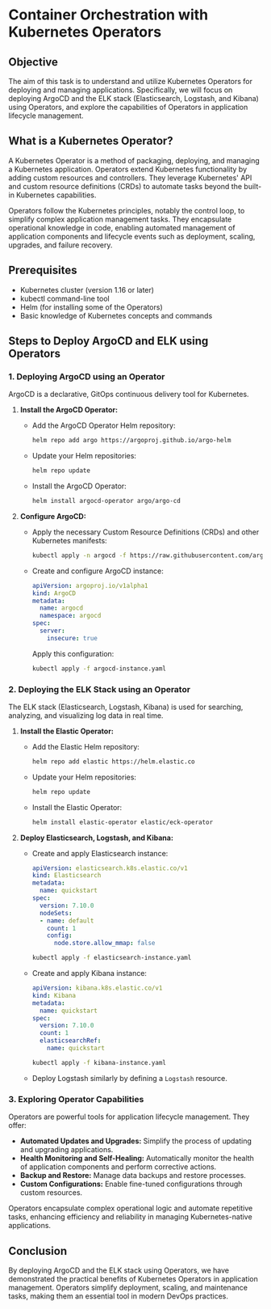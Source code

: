 # Container Orchestration with Kubernetes Operators

## Objective

The aim of this task is to understand and utilize Kubernetes Operators for deploying and managing applications. Specifically, we will focus on deploying ArgoCD and the ELK stack (Elasticsearch, Logstash, and Kibana) using Operators, and explore the capabilities of Operators in application lifecycle management.

## What is a Kubernetes Operator?

A Kubernetes Operator is a method of packaging, deploying, and managing a Kubernetes application. Operators extend Kubernetes functionality by adding custom resources and controllers. They leverage Kubernetes' API and custom resource definitions (CRDs) to automate tasks beyond the built-in Kubernetes capabilities.

Operators follow the Kubernetes principles, notably the control loop, to simplify complex application management tasks. They encapsulate operational knowledge in code, enabling automated management of application components and lifecycle events such as deployment, scaling, upgrades, and failure recovery.

## Prerequisites

- Kubernetes cluster (version 1.16 or later)
- kubectl command-line tool
- Helm (for installing some of the Operators)
- Basic knowledge of Kubernetes concepts and commands

## Steps to Deploy ArgoCD and ELK using Operators

### 1. Deploying ArgoCD using an Operator

ArgoCD is a declarative, GitOps continuous delivery tool for Kubernetes.

1. **Install the ArgoCD Operator:**
   - Add the ArgoCD Operator Helm repository:
     ```bash
     helm repo add argo https://argoproj.github.io/argo-helm
     ```
   - Update your Helm repositories:
     ```bash
     helm repo update
     ```
   - Install the ArgoCD Operator:
     ```bash
     helm install argocd-operator argo/argo-cd
     ```

2. **Configure ArgoCD:**
   - Apply the necessary Custom Resource Definitions (CRDs) and other Kubernetes manifests:
     ```bash
     kubectl apply -n argocd -f https://raw.githubusercontent.com/argoproj/argo-cd/stable/manifests/install.yaml
     ```
   - Create and configure ArgoCD instance:
     ```yaml
     apiVersion: argoproj.io/v1alpha1
     kind: ArgoCD
     metadata:
       name: argocd
       namespace: argocd
     spec:
       server:
         insecure: true
     ```
     Apply this configuration:
     ```bash
     kubectl apply -f argocd-instance.yaml
     ```

### 2. Deploying the ELK Stack using an Operator

The ELK stack (Elasticsearch, Logstash, Kibana) is used for searching, analyzing, and visualizing log data in real time.

1. **Install the Elastic Operator:**
   - Add the Elastic Helm repository:
     ```bash
     helm repo add elastic https://helm.elastic.co
     ```
   - Update your Helm repositories:
     ```bash
     helm repo update
     ```
   - Install the Elastic Operator:
     ```bash
     helm install elastic-operator elastic/eck-operator
     ```

2. **Deploy Elasticsearch, Logstash, and Kibana:**
   - Create and apply Elasticsearch instance:
     ```yaml
     apiVersion: elasticsearch.k8s.elastic.co/v1
     kind: Elasticsearch
     metadata:
       name: quickstart
     spec:
       version: 7.10.0
       nodeSets:
       - name: default
         count: 1
         config:
           node.store.allow_mmap: false
     ```
     ```bash
     kubectl apply -f elasticsearch-instance.yaml
     ```
   - Create and apply Kibana instance:
     ```yaml
     apiVersion: kibana.k8s.elastic.co/v1
     kind: Kibana
     metadata:
       name: quickstart
     spec:
       version: 7.10.0
       count: 1
       elasticsearchRef:
         name: quickstart
     ```
     ```bash
     kubectl apply -f kibana-instance.yaml
     ```
   - Deploy Logstash similarly by defining a `Logstash` resource.

### 3. Exploring Operator Capabilities

Operators are powerful tools for application lifecycle management. They offer:

- **Automated Updates and Upgrades:** Simplify the process of updating and upgrading applications.
- **Health Monitoring and Self-Healing:** Automatically monitor the health of application components and perform corrective actions.
- **Backup and Restore:** Manage data backups and restore processes.
- **Custom Configurations:** Enable fine-tuned configurations through custom resources.

Operators encapsulate complex operational logic and automate repetitive tasks, enhancing efficiency and reliability in managing Kubernetes-native applications.

## Conclusion

By deploying ArgoCD and the ELK stack using Operators, we have demonstrated the practical benefits of Kubernetes Operators in application management. Operators simplify deployment, scaling, and maintenance tasks, making them an essential tool in modern DevOps practices.

